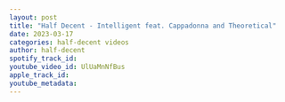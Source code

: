 ```yaml
---
layout: post
title: "Half Decent - Intelligent feat. Cappadonna and Theoretical"
date: 2023-03-17
categories: half-decent videos
author: half-decent
spotify_track_id: 
youtube_video_id: UlUaMnNfBus
apple_track_id: 
youtube_metadata: 
---
```

